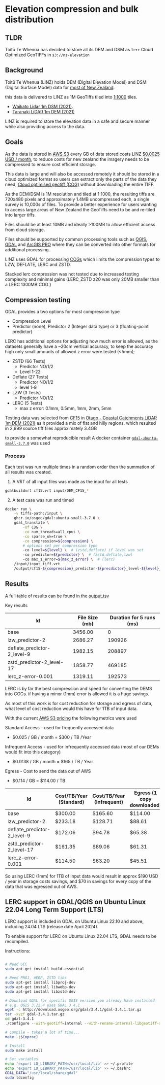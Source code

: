 # Elevation compression and bulk distribution

## TLDR

Toitū Te Whenua has decided to store all its DEM and DSM as `lerc` Cloud Optimized GeoTIFFs in `s3://nz-elevation`

## Background

Toitū Te Whenua (LINZ) holds DEM (Digital Elevation Model) and DSM (Digital Surface Model) data for [most of New Zealand](https://www.linz.govt.nz/products-services/data/types-linz-data/elevation-data).

this data is delivered to LINZ as 1M GeoTiffs tiled into [1:1000](https://data.linz.govt.nz/layer/104692-nz-11k-tile-index/) tiles.

- [Waikato Lidar 1m DSM (2021)](https://data.linz.govt.nz/layer/113202-waikato-lidar-1m-dsm-2021/).
- [Taranaki LiDAR 1m DEM (2021)](https://data.linz.govt.nz/layer/107436-taranaki-lidar-1m-dem-2021/)

LINZ is required to store the elevation data in a safe and secure manner while also providing access to the data.

## Goals

As the data is stored in [AWS S3](https://aws.amazon.com/s3/) every GB of data stored costs LINZ [$0.0025 USD / month](https://aws.amazon.com/s3/pricing/?nc=sn&loc=4), to reduce costs for new zealand the imagery needs to be compressed to ensure cost efficient storage.

This data is large and will also be accessed remotely it should be stored in a cloud optimized format so users can extract only the parts of the data they need, [Cloud optimised geotiff (COG)](https://www.cogeo.org/) without downloading the entire TIFF.

As the DEM/DSM is 1M resolution and tiled at 1:1000, the resulting tiffs are 720x480 pixels and approximately 1.4MB uncompressed each, a single survey is 10,000s of files. To provide a better experience for users wanting to access large areas of New Zealand the GeoTiffs need to be and re-tiled into larger tiffs.

Files should be at least 10MB and ideally >100MB to allow efficient access from cloud storage.

Files should be supported by common processing tools such as [QGIS](https://qgis.org/en/site/), [GDAL](https://gdal.org/) and [ArcGIS PRO](https://www.esri.com/en-us/arcgis/products/arcgis-pro/overview) where they can be converted into other formats for additional processing.

LINZ uses GDAL for processing [COGs](https://gdal.org/drivers/raster/cog.html) which limits the compression types to LZW, DEFLATE, LERC and ZSTD.

Stacked lerc compression was not tested due to increased testing complexity and minimal gains (LERC_ZSTD z20 was only 20MB smaller than a LERC 1300MB COG.)

## Compression testing

GDAL provides a two options for most compression type

- Compression Level
- Predictor (none), Predictor 2 (Integer data type) or 3 (floating-point predictor)

LERC has additional options for adjusting how much error is allowed, as the datasets generally have a ~20cm vertical accuracy, to keep the accuracy high only small amounts of allowed z error were tested (<5mm);

- ZSTD (66 Tests)
  - Predictor NO/1/2
  - Level 1-22
- Deflate (27 Tests)
  - Predictor NO/1/2
  - level 1-9
- LZW (3 Tests)
  - Predictor NO/1/2
- LERC (5 Tests)
  - max z error: 0.1mm, 0.5mm, 1mm, 2mm, 5mm

Testing data was selected from [CF15](https://data.linz.govt.nz/data/?mv.basemap=Streets&mv.content=layer.104687.color:003399.opacity:100,layer.109627.opacity:100&mv.zoom=9&mv.centre=169.8493143938876,-45.98894052690091) in [Otago - Coastal Catchments LiDAR 1m DEM (2021)](https://data.linz.govt.nz/layer/109627-otago-coastal-catchments-lidar-1m-dem-2021/) as it provided a mix of flat and hilly regions. which resulted in 2,999 source tiff files approximately 3.4GB

to provide a somewhat reproducible result A docker container [`gdal-ubuntu-small-3.7.0`](https://github.com/OSGeo/gdal/pkgs/container/gdal/91692621?tag=ubuntu-small-3.7.0) was used

### Process

Each test was run multiple times in a random order then the summation of all results was created.

1. A VRT of all input files was made as the input for all tests

```bash
gdalbuildvrt cf15.vrt input/DEM_CF15_*
```

2. A test case was run and timed

```bash
docker run \
    -v tiffs-path:/input \
    ghcr.io/osgeo/gdal:ubuntu-small-3.7.0 \
    gdal_translate \
        -of COG \
        -co num_threads=all_cpus \
        -co sparse_ok=true \
        -co compression=${compression} \
        # options set per compression type
        -co level=${level} \  # (zstd,deflate) if level was set
        -co predictor=${predictor} \  # (zstd,deflate,lzw)
        -co max_z_error=${max_z_error} \  # (lerc)
    /input/input_tiff.vrt
    /output/cf15-${compression}_predictor-${precdictor}_level-${level}_error-${error}.tiff
```

## Results

A full table of results can be found in the [output.tsv](./compression-results.tsv)

Key results

| Id                          | File Size (mb) | Duration for 5 runs (ms) |
| --------------------------- | -------------- | ------------------------ |
| base                        | 3456.00        | 0                        |
| lzw_predictor-2             | 2686.27        | 190926                   |
| deflate_predictor-2_level-9 | 1982.15        | 208897                   |
| zstd_predictor-2_level-17   | 1858.77        | 469185                   |
| lerc_z-error-0.001          | 1319.11        | 192573                   |

LERC is by far the best compression and speed for converting the DEMS into COGs. if having a minor (1mm) error is allowed it is a huge savings.

As most of this work is for cost reduction for storage and egress of data, what level of cost reduction would this have for 1TB of input data.

With the current [AWS S3 pricing](https://aws.amazon.com/s3/pricing/) the following metrics were used

Standard Access - used for frequently accessed data

- $0.025 / GB / month = $300 / TB /Year

Infrequent Access - used for infrequently accessed data (most of our DEMs would fit into this category)

- $0.0138 / GB / month = $165 / TB / Year

Egress - Cost to send the data out of AWS

- $0.114 / GB = $114.00 / TB

| Id                          | Cost/TB/Year (Standard) | Cost/TB/Year (Infrequent) | Egress (1 copy downloaded) |
| --------------------------- | ----------------------- | ------------------------- | -------------------------- |
| base                        | $300.00                 | $165.60                   | $114.00                    |
| lzw_predictor-2             | $233.18                 | $128.71                   | $88.61                     |
| deflate_predictor-2_level-9 | $172.06                 | $94.78                    | $65.38                     |
| zstd_predictor-2_level-17   | $161.35                 | $89.06                    | $61.31                     |
| lerc_z-error-0.001          | $114.50                 | $63.20                    | $45.51                     |

So using LERC (1mm) for 1TB of input data would result in approx $190 USD / year in storage costs savings, and $70 in savings for every copy of the data that was egressed out of AWS.

## LERC support in GDAL/QGIS on Ubuntu Linux 22.04 Long Term Support (LTS)

LERC support is included in GDAL on Ubuntu Linux 22.10 and above, including 24.04 LTS (release date April 2024).

To enable support for LERC on Ubuntu Linux 22.04 LTS, GDAL needs to be recompiled.

Instructions:

```bash

# Need GCC
sudo apt-get install build-essential

# Need PROJ, WEBP, ZSTD libs
sudo apt-get install libproj-dev
sudo apt-get install libwebp-dev
sudo apt-get install libzstd-dev

# Download GDAL for specific QGIS version you already have installed
# e.g. QGIS 3.22.4 uses GDAL 3.4.1
wget -c http://download.osgeo.org/gdal/3.4.1/gdal-3.4.1.tar.gz
tar -xvzf gdal-3.4.1.tar.gz
cd gdal-3.4.1
./configure --with-geotiff=internal --with-rename-internal-libgeotiff-symbols=yes --with-libtiff=internal --with-rename-internal-libtiff-symbols=yes --with-sqlite3 --with-proj=yes --with-python --with-hide-internal-symbols=yes

# Compile - takes a lot of time...
make -j$(nproc)

# Install
sudo make install

# Set variables
echo 'export LD_LIBRARY_PATH=/usr/local/lib' >> ~/.profile
echo 'export LD_LIBRARY_PATH=/usr/local/lib' >> ~/.bashrc
GDAL_DATA="/usr/local/share/gdal"
sudo ldconfig

```
